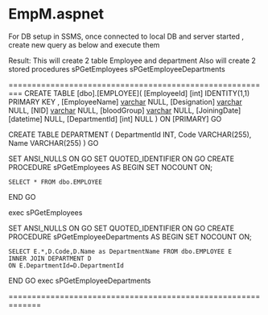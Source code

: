 # EmpM.aspnet

For DB setup in SSMS, once connected to local DB and server started , create new query as below and execute them

Result: This will create 2 table Employee and department
Also will create 2 stored procedures
sPGetEmployees
sPGetEmployeeDepartments


=========================================================
CREATE TABLE [dbo].[EMPLOYEE](
	[EmployeeId] [int] IDENTITY(1,1) PRIMARY KEY ,
	[EmployeeName] [varchar](255) NULL,
	[Designation] [varchar](255) NULL,
	[NID] [varchar](255) NULL,
	[bloodGroup] [varchar](25) NULL,
	[JoiningDate] [datetime] NULL,
	[DepartmentId] [int] NULL
) ON [PRIMARY]
GO

CREATE TABLE DEPARTMENT
(
	DepartmentId INT,
	Code	VARCHAR(255),
	Name VARCHAR(255)
)
GO




SET ANSI_NULLS ON
GO
SET QUOTED_IDENTIFIER ON
GO
CREATE PROCEDURE sPGetEmployees
	AS
BEGIN
	SET NOCOUNT ON;
 
	SELECT * FROM dbo.EMPLOYEE
END
GO
 
exec sPGetEmployees



SET ANSI_NULLS ON
GO
SET QUOTED_IDENTIFIER ON
GO
CREATE PROCEDURE sPGetEmployeeDepartments
	AS
BEGIN
	SET NOCOUNT ON;
 
	SELECT E.*,D.Code,D.Name as DepartmentName FROM dbo.EMPLOYEE E
	INNER JOIN DEPARTMENT D
	ON E.DepartmentId=D.DepartmentId
 
    
END
GO
exec sPGetEmployeeDepartments


=============================================================